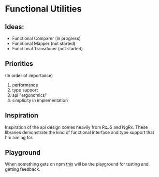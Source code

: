 # Functional Utilities

## Ideas:

- Functional Comparer (in progress)
- Functional Mapper (not started)
- Functional Transducer (not started)

## Priorities

(In order of importance)

1. performance
2. type support
3. api "ergonomics"
4. simplicity in implementation

## Inspiration

Inspiration of the api design comes heavily from RxJS and NgRx. These libraries
demonstrate the kind of functional interface and type support that I'm aiming for.

## Playground

When something gets on npm [this](https://stackblitz.com/edit/functional-utilities?file=index.ts) will be the playground for testing and getting feedback.
